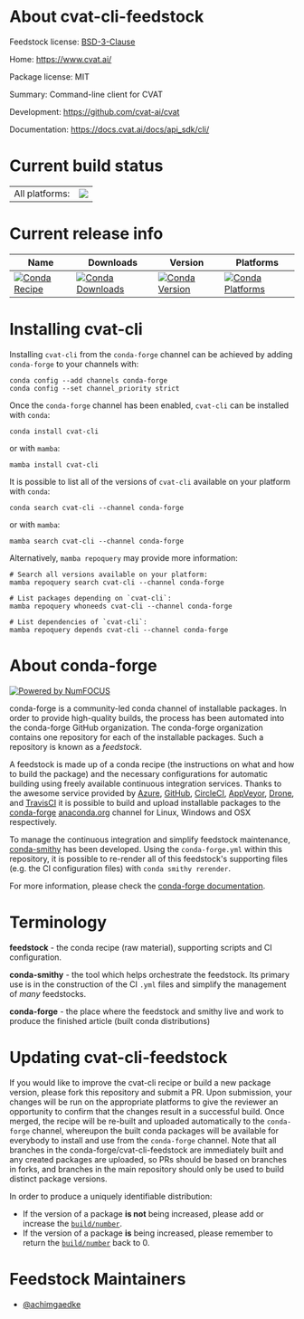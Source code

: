 About cvat-cli-feedstock
========================

Feedstock license: [BSD-3-Clause](https://github.com/conda-forge/cvat-cli-feedstock/blob/main/LICENSE.txt)

Home: https://www.cvat.ai/

Package license: MIT

Summary: Command-line client for CVAT

Development: https://github.com/cvat-ai/cvat

Documentation: https://docs.cvat.ai/docs/api_sdk/cli/

Current build status
====================


<table><tr><td>All platforms:</td>
    <td>
      <a href="https://dev.azure.com/conda-forge/feedstock-builds/_build/latest?definitionId=24603&branchName=main">
        <img src="https://dev.azure.com/conda-forge/feedstock-builds/_apis/build/status/cvat-cli-feedstock?branchName=main">
      </a>
    </td>
  </tr>
</table>

Current release info
====================

| Name | Downloads | Version | Platforms |
| --- | --- | --- | --- |
| [![Conda Recipe](https://img.shields.io/badge/recipe-cvat--cli-green.svg)](https://anaconda.org/conda-forge/cvat-cli) | [![Conda Downloads](https://img.shields.io/conda/dn/conda-forge/cvat-cli.svg)](https://anaconda.org/conda-forge/cvat-cli) | [![Conda Version](https://img.shields.io/conda/vn/conda-forge/cvat-cli.svg)](https://anaconda.org/conda-forge/cvat-cli) | [![Conda Platforms](https://img.shields.io/conda/pn/conda-forge/cvat-cli.svg)](https://anaconda.org/conda-forge/cvat-cli) |

Installing cvat-cli
===================

Installing `cvat-cli` from the `conda-forge` channel can be achieved by adding `conda-forge` to your channels with:

```
conda config --add channels conda-forge
conda config --set channel_priority strict
```

Once the `conda-forge` channel has been enabled, `cvat-cli` can be installed with `conda`:

```
conda install cvat-cli
```

or with `mamba`:

```
mamba install cvat-cli
```

It is possible to list all of the versions of `cvat-cli` available on your platform with `conda`:

```
conda search cvat-cli --channel conda-forge
```

or with `mamba`:

```
mamba search cvat-cli --channel conda-forge
```

Alternatively, `mamba repoquery` may provide more information:

```
# Search all versions available on your platform:
mamba repoquery search cvat-cli --channel conda-forge

# List packages depending on `cvat-cli`:
mamba repoquery whoneeds cvat-cli --channel conda-forge

# List dependencies of `cvat-cli`:
mamba repoquery depends cvat-cli --channel conda-forge
```


About conda-forge
=================

[![Powered by
NumFOCUS](https://img.shields.io/badge/powered%20by-NumFOCUS-orange.svg?style=flat&colorA=E1523D&colorB=007D8A)](https://numfocus.org)

conda-forge is a community-led conda channel of installable packages.
In order to provide high-quality builds, the process has been automated into the
conda-forge GitHub organization. The conda-forge organization contains one repository
for each of the installable packages. Such a repository is known as a *feedstock*.

A feedstock is made up of a conda recipe (the instructions on what and how to build
the package) and the necessary configurations for automatic building using freely
available continuous integration services. Thanks to the awesome service provided by
[Azure](https://azure.microsoft.com/en-us/services/devops/), [GitHub](https://github.com/),
[CircleCI](https://circleci.com/), [AppVeyor](https://www.appveyor.com/),
[Drone](https://cloud.drone.io/welcome), and [TravisCI](https://travis-ci.com/)
it is possible to build and upload installable packages to the
[conda-forge](https://anaconda.org/conda-forge) [anaconda.org](https://anaconda.org/)
channel for Linux, Windows and OSX respectively.

To manage the continuous integration and simplify feedstock maintenance,
[conda-smithy](https://github.com/conda-forge/conda-smithy) has been developed.
Using the ``conda-forge.yml`` within this repository, it is possible to re-render all of
this feedstock's supporting files (e.g. the CI configuration files) with ``conda smithy rerender``.

For more information, please check the [conda-forge documentation](https://conda-forge.org/docs/).

Terminology
===========

**feedstock** - the conda recipe (raw material), supporting scripts and CI configuration.

**conda-smithy** - the tool which helps orchestrate the feedstock.
                   Its primary use is in the construction of the CI ``.yml`` files
                   and simplify the management of *many* feedstocks.

**conda-forge** - the place where the feedstock and smithy live and work to
                  produce the finished article (built conda distributions)


Updating cvat-cli-feedstock
===========================

If you would like to improve the cvat-cli recipe or build a new
package version, please fork this repository and submit a PR. Upon submission,
your changes will be run on the appropriate platforms to give the reviewer an
opportunity to confirm that the changes result in a successful build. Once
merged, the recipe will be re-built and uploaded automatically to the
`conda-forge` channel, whereupon the built conda packages will be available for
everybody to install and use from the `conda-forge` channel.
Note that all branches in the conda-forge/cvat-cli-feedstock are
immediately built and any created packages are uploaded, so PRs should be based
on branches in forks, and branches in the main repository should only be used to
build distinct package versions.

In order to produce a uniquely identifiable distribution:
 * If the version of a package **is not** being increased, please add or increase
   the [``build/number``](https://docs.conda.io/projects/conda-build/en/latest/resources/define-metadata.html#build-number-and-string).
 * If the version of a package **is** being increased, please remember to return
   the [``build/number``](https://docs.conda.io/projects/conda-build/en/latest/resources/define-metadata.html#build-number-and-string)
   back to 0.

Feedstock Maintainers
=====================

* [@achimgaedke](https://github.com/achimgaedke/)

